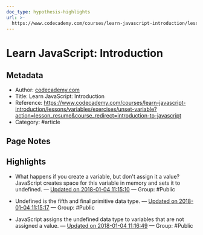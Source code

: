 ```yaml
---
doc_type: hypothesis-highlights
url: >-
  https://www.codecademy.com/courses/learn-javascript-introduction/lessons/variables/exercises/unset-variable?action=lesson_resume&course_redirect=introduction-to-javascript
---
```


# Learn JavaScript: Introduction

## Metadata
- Author: [codecademy.com]()
- Title: Learn JavaScript: Introduction
- Reference: https://www.codecademy.com/courses/learn-javascript-introduction/lessons/variables/exercises/unset-variable?action=lesson_resume&course_redirect=introduction-to-javascript
- Category: #article

## Page Notes
## Highlights
- What happens if you create a variable, but don't assign it a value? JavaScript creates space for this variable in memory and sets it to undefined. — [Updated on 2018-01-04 11:15:10](https://hyp.is/cDwRrPFqEeeQ0u8pf-b70g/www.codecademy.com/courses/learn-javascript-introduction/lessons/variables/exercises/unset-variable?action=lesson_resume&course_redirect=introduction-to-javascript) — Group: #Public

- Undefined is the fifth and final primitive data type.  — [Updated on 2018-01-04 11:15:17](https://hyp.is/dCDvrvFqEeeMQZubwwyhGA/www.codecademy.com/courses/learn-javascript-introduction/lessons/variables/exercises/unset-variable?action=lesson_resume&course_redirect=introduction-to-javascript) — Group: #Public

-  JavaScript assigns the undefined data type to variables that are not assigned a value. — [Updated on 2018-01-04 11:16:49](https://hyp.is/quTvBPFqEeefYTssgO5ZiQ/www.codecademy.com/courses/learn-javascript-introduction/lessons/variables/exercises/unset-variable?action=lesson_resume&course_redirect=introduction-to-javascript) — Group: #Public




